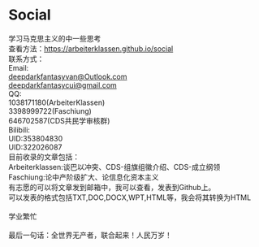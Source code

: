 # Social
学习马克思主义的中一些思考
<br>
查看方法：https://arbeiterklassen.github.io/social<br>
联系方式：<br>
    Email:<br>
        deepdarkfantasyvan@Outlook.com<br>
        deepdarkfantasycui@gmail.com<br>
    QQ:<br>
        1038171180(ArbeiterKlassen)<br>
        3398999722(Faschiung)<br>
        646702587(CDS共民学审核群)<br>
    Bilibili:<br>
        UID:353804830<br>
        UID:322026087<br>
目前收录的文章包括：<br>
Arbeiterklassen:谈巴以冲突、CDS-组旗组徽介绍、CDS-成立纲领<br>
Faschiung:论中产阶级扩大、论信息化资本主义<br>
有志愿的可以将文章发到邮箱中，我可以查看，发表到Github上。<br>
可以发表的格式包括TXT,DOC,DOCX,WPT,HTML等，我会将其转换为HTML<br>
<br>
学业繁忙<br>
<br>
最后一句话：全世界无产者，联合起来！人民万岁！
